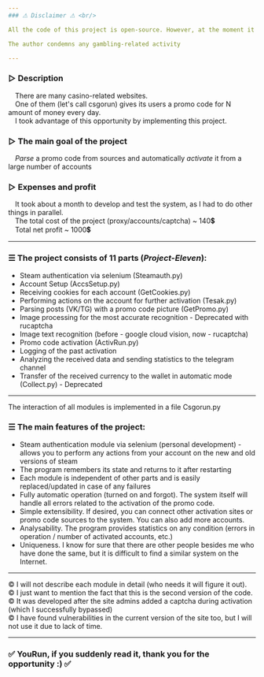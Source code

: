 ```yaml
---
### ⚠ Disclaimer ⚠ <br/>

All the code of this project is open-source. However, at the moment it will not work as well as in 2021 due to the redesign of the Csgorun and Steam system <br/>

The author condemns any gambling-related activity

---
```

### ▷ Description <br/>
&emsp;There are many casino-related websites.<br/>
&emsp;One of them (let's call csgorun) gives its users a promo code for N amount of money every day.<br/>
&emsp;I took advantage of this opportunity by implementing this project.<br/>

### ▷ The main goal of the project <br/>
&emsp;*Parse* a promo code from sources and automatically *activate* it from a large number of accounts

### ▷ Expenses and profit <br/>
&emsp;It took about a month to develop and test the system, as I had to do other things in parallel. <br/>
&emsp;The total cost of the project (proxy/accounts/captcha) ~ 140💲  <br/>
&emsp;Total net profit ~ 1000💲<br/>

---
### ☰ The project consists of 11 parts (***Project-Eleven***):

- Steam authentication via selenium (Steamauth.py)
- Account Setup (AccsSetup.py)
- Receiving cookies for each account (GetCookies.py)
- Performing actions on the account for further activation (Tesak.py)
- Parsing posts (VK/TG) with a promo code picture (GetPromo.py)
- Image processing for the most accurate recognition - Deprecated with rucaptcha
- Image text recognition (before - google cloud vision, now - rucaptcha)
- Promo code activation (ActivRun.py)
- Logging of the past activation
- Analyzing the received data and sending statistics to the telegram channel
- Transfer of the received currency to the wallet in automatic mode (Collect.py) - Deprecated

---
The interaction of all modules is implemented in a file Csgorun.py <br/>

### ☰ The main features of the project:

- Steam authentication module via selenium (personal development) - allows you to perform any actions from your account on the new and old versions of steam
- The program remembers its state and returns to it after restarting
- Each module is independent of other parts and is easily replaced/updated in case of any failures
- Fully automatic operation (turned on and forgot). The system itself will handle all errors related to the activation of the promo code.
- Simple extensibility. If desired, you can connect other activation sites or promo code sources to the system. You can also add more accounts.
- Analysability. The program provides statistics on any condition (errors in operation / number of activated accounts, etc.)
- Uniqueness. I know for sure that there are other people besides me who have done the same, but it is difficult to find a similar system on the Internet.

---
© I will not describe each module in detail (who needs it will figure it out). <br/>
© I just want to mention the fact that this is the second version of the code. <br/>
© It was developed after the site admins added a captcha during activation (which I successfully bypassed) <br/>
© I have found vulnerabilities in the current version of the site too, but I will not use it due to lack of time. <br/>

---
### ✅ YouRun, if you suddenly read it, thank you for the opportunity :) ✅
